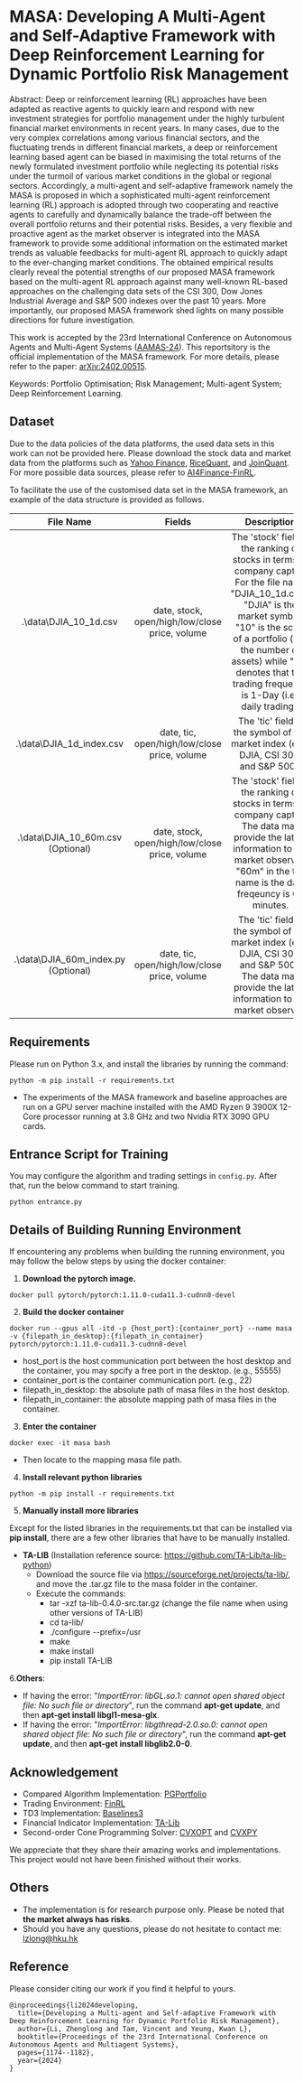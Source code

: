 # MASA: Developing A Multi-Agent and Self-Adaptive Framework with Deep Reinforcement Learning for Dynamic Portfolio Risk Management


Abstract: Deep or reinforcement learning (RL) approaches have been adapted as reactive agents to quickly learn and respond with new investment strategies for portfolio management under the highly turbulent financial market environments in recent years. In many cases, due to the very complex correlations among various financial sectors, and the fluctuating trends in different financial markets, a deep or reinforcement learning based agent can be biased in maximising the total returns of the newly formulated investment portfolio while neglecting its potential risks under the turmoil of various market conditions in the global or regional sectors. Accordingly, a multi-agent and self-adaptive framework namely the MASA is proposed in which a sophisticated multi-agent reinforcement learning (RL) approach is adopted through two cooperating and reactive agents to carefully and dynamically balance the trade-off between the overall portfolio returns and their potential risks. Besides, a very flexible and proactive agent as the market observer is integrated into the MASA framework to provide some additional information on the estimated market trends as valuable feedbacks for multi-agent RL approach to quickly adapt to the ever-changing market conditions. The obtained empirical results clearly reveal the potential strengths of our proposed MASA framework based on the multi-agent RL approach against many well-known RL-based approaches on the challenging data sets of the CSI 300, Dow Jones Industrial Average and S\&P 500 indexes over the past 10 years. More importantly, our proposed MASA framework shed lights on many possible directions for future investigation.

This work is accepted by the 23rd International Conference on Autonomous Agents and Multi-Agent Systems ([AAMAS-24](https://www.aamas2024-conference.auckland.ac.nz/)). This reportsitory is the official implementation of the MASA framework. For more details, please refer to the paper: [arXiv:2402.00515](https://arxiv.org/abs/2402.00515).

Keywords: Portfolio Optimisation; Risk Management; Multi-agent System; Deep Reinforcement Learning. 

## Dataset
Due to the data policies of the data platforms, the used data sets in this work can not be provided here. Please download the stock data and market data from the platforms such as [Yahoo Finance](https://finance.yahoo.com/), [RiceQuant](https://www.ricequant.com/welcome/), and [JoinQuant](https://www.joinquant.com/). For more possible data sources, please refer to [AI4Finance-FinRL](https://github.com/AI4Finance-Foundation/FinRL). 

To facilitate the use of the customised data set in the MASA framework, an example of the data structure is provided as follows.

|                    File Name                     |                  Fields                   |                  Description                   |
| :----------------------------------------------: | :--------------------------------------: | :--------------------------------------------: |
|                 .\data\DJIA_10_1d.csv                  | date, stock, open/high/low/close price, volume |  The 'stock' field is the ranking of stocks in terms of company captial. For the file name "DJIA_10_1d.csv", "DJIA" is the market symbol, "10" is the scale of a portfolio (i.e., the number of assets) while "1d" denotes that the trading frequency is 1-Day (i.e., daily trading).             |
|                 .\data\DJIA_1d_index.csv                 |       date, tic, open/high/low/close price, volume       |    The 'tic' field is the symbol of the market index (e.g., DJIA, CSI 300, and S\&P 500).      |
|                     .\data\DJIA_10_60m.csv (Optional)                   | date, stock, open/high/low/close price, volume | The 'stock' field is the ranking of stocks in terms of company captial. The data may provide the latest information to the market observer. "60m" in the file name is the data freqeuncy is 60 minutes.  |
| .\data\DJIA_60m_index.py (Optional) |         date, tic, open/high/low/close price, volume         |      The 'tic' field is the symbol of the market index (e.g., DJIA, CSI 300, and S\&P 500). The data may provide the latest information to the market observer.     |


## Requirements

Please run on Python 3.x, and install the libraries by running the command:
```
python -m pip install -r requirements.txt
```
- The experiments of the MASA framework and baseline approaches are run on a GPU server machine installed with the AMD Ryzen 9 3900X 12-Core processor running at 3.8 GHz and two Nvidia RTX 3090 GPU cards.

## Entrance Script for Training

You may configure the algorithm and trading settings in ```config.py```. After that, run the below command to start training.
```
python entrance.py
```

## Details of Building Running Environment
If encountering any problems when building the running environment, you may follow the below steps by using the docker container:
1. **Download the pytorch image.**
```
docker pull pytorch/pytorch:1.11.0-cuda11.3-cudnn8-devel
``` 
2. **Build the docker container**
```
docker run --gpus all -itd -p {host_port}:{container_port} --name masa -v {filepath_in_desktop}:{filepath_in_container} pytorch/pytorch:1.11.0-cuda11.3-cudnn8-devel
```
- host_port is the host communication port between the host desktop and the container, you may spcify a free port in the desktop. (e.g., 55555)
- container_port is the container communication port. (e.g., 22)
- filepath_in_desktop: the absolute path of masa files in the host desktop.
- filepath_in_container: the absolute mapping path of masa files in the container.


3. **Enter the container** 

```
docker exec -it masa bash
```
- Then locate to the mapping masa file path.

4. **Install relevant python libraries**
```
python -m pip install -r requirements.txt
```
5. **Manually install more libraries**

Except for the listed libraries in the requirements.txt that can be installed via **pip install**, there are a few other libraries that have to be manually installed.

- **TA-LIB** (Installation reference source: https://github.com/TA-Lib/ta-lib-python)
    - Download the source file via https://sourceforge.net/projects/ta-lib/, and move the .tar.gz file to the masa folder in the container.
    - Execute the commands:
        - tar -xzf ta-lib-0.4.0-src.tar.gz   (change the file name when using other versions of TA-LIB)
        - cd ta-lib/
        - ./configure --prefix=/usr
        - make
        - make install
        - pip install TA-LIB

6.**Others**:
- If having the error: "*ImportError: libGL.so.1: cannot open shared object file: No such file or directory*", run the command **apt-get update**, and then **apt-get install libgl1-mesa-glx**.
- If having the error: "*ImportError: libgthread-2.0.so.0: cannot open shared object file: No such file or directory*", run the command **apt-get update**, and then **apt-get install libglib2.0-0**.

## Acknowledgement
- Compared Algorithm Implementation: [PGPortfolio](https://github.com/ZhengyaoJiang/PGPortfolio/blob/48cc5a4af5edefd298e7801b95b0d4696f5175dd/pgportfolio/tdagent/tdagent.py#L7)
- Trading Environment: [FinRL](https://github.com/AI4Finance-Foundation/FinRL)
- TD3 Implementation: [Baselines3](https://stable-baselines3.readthedocs.io/en/master/modules/td3.html)
- Financial Indicator Implementation: [TA-Lib](https://github.com/TA-Lib/ta-lib-python)
- Second-order Cone Programming Solver: [CVXOPT](http://cvxopt.org/) and [CVXPY](https://www.cvxpy.org/)

We appreciate that they share their amazing works and implementations. This project would not have been finished without their works.

## Others
- The implementation is for research purpose only. Please be noted that **the market always has risks**.
- Should you have any questions, please do not hesitate to contact me: lzlong@hku.hk

## Reference
Please consider citing our work if you find it helpful to yours.
```
@inproceedings{li2024developing,
  title={Developing a Multi-agent and Self-adaptive Framework with Deep Reinforcement Learning for Dynamic Portfolio Risk Management},
  author={Li, Zhenglong and Tam, Vincent and Yeung, Kwan L},
  booktitle={Proceedings of the 23rd International Conference on Autonomous Agents and Multiagent Systems},
  pages={1174--1182},
  year={2024}
}
```
